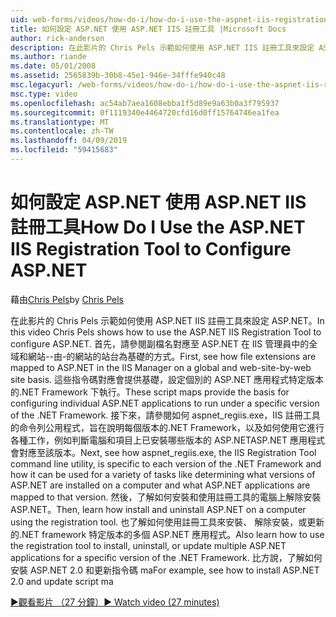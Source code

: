 ```yaml
---
uid: web-forms/videos/how-do-i/how-do-i-use-the-aspnet-iis-registration-tool-to-configure-aspnet
title: 如何設定 ASP.NET 使用 ASP.NET IIS 註冊工具 |Microsoft Docs
author: rick-anderson
description: 在此影片的 Chris Pels 示範如何使用 ASP.NET IIS 註冊工具來設定 ASP.NET。 首先，請參閱如何副檔名對應到 ASP.NET...
ms.author: riande
ms.date: 05/01/2008
ms.assetid: 2565839b-30b8-45e1-946e-34fffe940c48
msc.legacyurl: /web-forms/videos/how-do-i/how-do-i-use-the-aspnet-iis-registration-tool-to-configure-aspnet
msc.type: video
ms.openlocfilehash: ac54ab7aea1608ebba1f5d89e9a63b0a3f795937
ms.sourcegitcommit: 0f1119340e4464720cfd16d0ff15764746ea1fea
ms.translationtype: MT
ms.contentlocale: zh-TW
ms.lasthandoff: 04/09/2019
ms.locfileid: "59415683"
---
```

# <a name="how-do-i-use-the-aspnet-iis-registration-tool-to-configure-aspnet"></a><span data-ttu-id="a9574-104">如何設定 ASP.NET 使用 ASP.NET IIS 註冊工具</span><span class="sxs-lookup"><span data-stu-id="a9574-104">How Do I Use the ASP.NET IIS Registration Tool to Configure ASP.NET</span></span>

<span data-ttu-id="a9574-105">藉由[Chris Pels](https://twitter.com/chrispels)</span><span class="sxs-lookup"><span data-stu-id="a9574-105">by [Chris Pels](https://twitter.com/chrispels)</span></span>

<span data-ttu-id="a9574-106">在此影片的 Chris Pels 示範如何使用 ASP.NET IIS 註冊工具來設定 ASP.NET。</span><span class="sxs-lookup"><span data-stu-id="a9574-106">In this video Chris Pels shows how to use the ASP.NET IIS Registration Tool to configure ASP.NET.</span></span> <span data-ttu-id="a9574-107">首先，請參閱副檔名對應至 ASP.NET 在 IIS 管理員中的全域和網站--由-的網站的站台為基礎的方式。</span><span class="sxs-lookup"><span data-stu-id="a9574-107">First, see how file extensions are mapped to ASP.NET in the IIS Manager on a global and web-site-by-web site basis.</span></span> <span data-ttu-id="a9574-108">這些指令碼對應會提供基礎，設定個別的 ASP.NET 應用程式特定版本的.NET Framework 下執行。</span><span class="sxs-lookup"><span data-stu-id="a9574-108">These script maps provide the basis for configuring individual ASP.NET applications to run under a specific version of the .NET Framework.</span></span> <span data-ttu-id="a9574-109">接下來，請參閱如何 aspnet\_regiis.exe，IIS 註冊工具的命令列公用程式，旨在說明每個版本的.NET Framework，以及如何使用它進行各種工作，例如判斷電腦和項目上已安裝哪些版本的 ASP.NETASP.NET 應用程式會對應至該版本。</span><span class="sxs-lookup"><span data-stu-id="a9574-109">Next, see how aspnet\_regiis.exe, the IIS Registration Tool command line utility, is specific to each version of the .NET Framework and how it can be used for a variety of tasks like determining what versions of ASP.NET are installed on a computer and what ASP.NET applications are mapped to that version.</span></span> <span data-ttu-id="a9574-110">然後，了解如何安裝和使用註冊工具的電腦上解除安裝 ASP.NET。</span><span class="sxs-lookup"><span data-stu-id="a9574-110">Then, learn how install and uninstall ASP.NET on a computer using the registration tool.</span></span> <span data-ttu-id="a9574-111">也了解如何使用註冊工具來安裝、 解除安裝，或更新的.NET framework 特定版本的多個 ASP.NET 應用程式。</span><span class="sxs-lookup"><span data-stu-id="a9574-111">Also learn how to use the registration tool to install, uninstall, or update multiple ASP.NET applications for a specific version of the .NET Framework.</span></span> <span data-ttu-id="a9574-112">比方說，了解如何安裝 ASP.NET 2.0 和更新指令碼 ma</span><span class="sxs-lookup"><span data-stu-id="a9574-112">For example, see how to install ASP.NET 2.0 and update script ma</span></span>

[<span data-ttu-id="a9574-113">&#9654;觀看影片 （27 分鐘）</span><span class="sxs-lookup"><span data-stu-id="a9574-113">&#9654; Watch video (27 minutes)</span></span>](https://channel9.msdn.com/Blogs/ASP-NET-Site-Videos/how-do-i-use-the-aspnet-iis-registration-tool-to-configure-aspnet)
